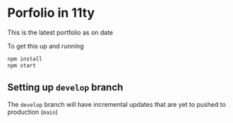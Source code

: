 # Porfolio in 11ty

This is the latest portfolio as on date

To get this up and running

``` bash
npm install
npm start
```

## Setting up `develop` branch

The `develop` branch will have incremental updates that are yet to pushed to production (`main`)